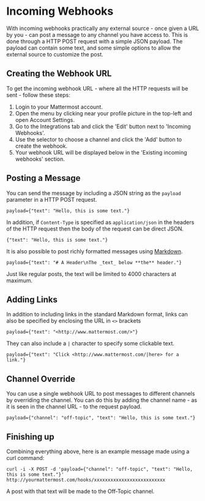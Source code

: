 # Incoming Webhooks

With incoming webhooks practically any external source - once given a URL by you - can post a message to any channel you have access to. This is done through a HTTP POST request with a simple JSON payload. The payload can contain some text, and some simple options to allow the external source to customize the post.

## Creating the Webhook URL

To get the incoming webhook URL - where all the HTTP requests will be sent - follow these steps:

1. Login to your Mattermost account.
2. Open the menu by clicking near your profile picture in the top-left and open Account Settings.
3. Go to the Integrations tab and click the 'Edit' button next to 'Incoming Webhooks'.
4. Use the selector to choose a channel and click the 'Add' button to create the webhook.
5. Your webhook URL will be displayed below in the 'Existing incoming webhooks' section.


## Posting a Message

You can send the message by including a JSON string as the `payload` parameter in a HTTP POST request.
```
payload={"text": "Hello, this is some text."}
```

In addition, if `Content-Type` is specified as `application/json` in the headers of the HTTP request then the body of the request can be direct JSON.
```
{"text": "Hello, this is some text."}
```

It is also possible to post richly formatted messages using [Markdown](../../usage/Markdown.md).
```
payload={"text": "# A Header\nThe _text_ below **the** header."}
```

Just like regular posts, the text will be limited to 4000 characters at maximum.

## Adding Links

In addition to including links in the standard Markdown format, links can also be specified by enclosing the URL in `<>` brackets
```
payload={"text": "<http://www.mattermost.com/>"}
```

They can also include a `|` character to specify some clickable text.
```
payload={"text": "Click <http://www.mattermost.com/|here> for a link."}
```

## Channel Override

You can use a single webhook URL to post messages to different channels by overriding the channel. You can do this by adding the channel name - as it is seen in the channel URL - to the request payload.
```
payload={"channel": "off-topic", "text": "Hello, this is some text."}
```

## Finishing up

Combining everything above, here is an example message made using a curl command:

```
curl -i -X POST -d 'payload={"channel": "off-topic", "text": "Hello, this is some text."}' http://yourmattermost.com/hooks/xxxxxxxxxxxxxxxxxxxxxxxxxx
```

A post with that text will be made to the Off-Topic channel.
